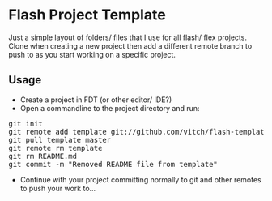 Flash Project Template
======================

Just a simple layout of folders/ files that I use for
all flash/ flex projects. Clone when creating a new
project then add a different remote branch to push to
as you start working on a specific project.

Usage
-----

 * Create a project in FDT (or other editor/ IDE?)
 * Open a commandline to the project directory and run:
<pre>
git init
git remote add template git://github.com/vitch/flash-template.git
git pull template master
git remote rm template
git rm README.md
git commit -m "Removed README file from template"
</pre>
 * Continue with your project committing normally to git and
   other remotes to push your work to...